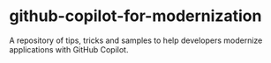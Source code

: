 # github-copilot-for-modernization
A repository of tips, tricks and samples to help developers modernize applications with GitHub Copilot.
